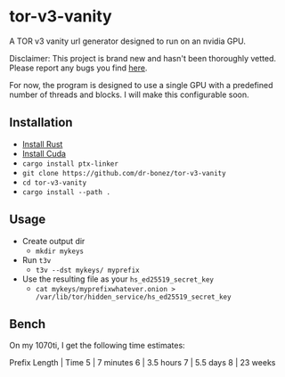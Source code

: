 # tor-v3-vanity
A TOR v3 vanity url generator designed to run on an nvidia GPU.

Disclaimer: This project is brand new and hasn't been thoroughly vetted.
Please report any bugs you find [here](https://github.com/dr-bonez/tor-v3-vanity/issues).

For now, the program is designed to use a single GPU with a predefined number of threads and blocks.
I will make this configurable soon.

## Installation

- [Install Rust](https://rustup.rs)
- [Install Cuda](https://developer.nvidia.com/cuda-downloads)
- `cargo install ptx-linker`
- `git clone https://github.com/dr-bonez/tor-v3-vanity`
- `cd tor-v3-vanity`
- `cargo install --path .`

## Usage

- Create output dir
  - `mkdir mykeys`
- Run `t3v`
  - `t3v --dst mykeys/ myprefix`
- Use the resulting file as your `hs_ed25519_secret_key`
  - `cat mykeys/myprefixwhatever.onion > /var/lib/tor/hidden_service/hs_ed25519_secret_key`

## Bench
On my 1070ti, I get the following time estimates:

Prefix Length | Time
5 | 7 minutes
6 | 3.5 hours
7 | 5.5 days
8 | 23 weeks
